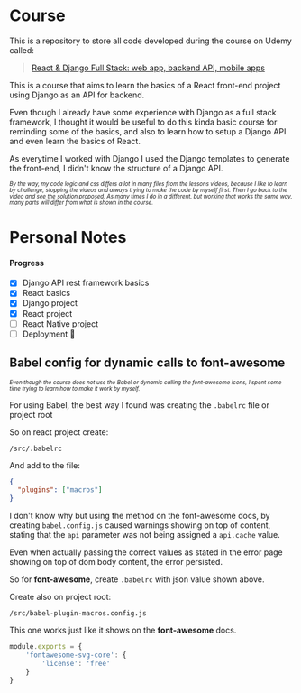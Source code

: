 # Course

This is a repository to store all code developed during the course on Udemy called: 

> [React & Django Full Stack: web app, backend API, mobile apps](https://www.udemy.com/course/react-django-full-stack/)

This is a course that aims to learn the basics of a React front-end project using Django as an API for backend.

Even though I already have some experience with Django as a full stack framework, I thought it would be useful to do
this kinda basic course for reminding some of the basics, and also to learn how to setup a Django API and even learn 
the basics of React. 

As everytime I worked with Django I used the Django templates to generate the front-end, I didn't know the
structure of a Django API.

<sub><sup>
_By the way, my code logic and css differs a lot in many files from the lessons videos, because I like to learn by challenge, 
stopping the videos and always trying to make the code by myself first. Then I go back to the video and see the solution proposed.
As many times I do in a different, but working that works the same way, many parts will differ from what is shown in the course._
</sub></sup>

# Personal Notes

#### Progress

- [x] Django API rest framework basics
- [x] React basics
- [x] Django project
- [x] React project
- [ ] React Native project
- [ ] Deployment :tada:

## Babel config for dynamic calls to font-awesome

<sub><sup>_Even though the course does not use the Babel or dynamic calling the font-awesome icons,
I spent some time trying to learn how to make it work by myself._</sub></sup>

For using Babel, the best way I found was creating the `.babelrc` file or project root

So on react project create: 

`/src/.babelrc`

And add to the file:

```json
{
  "plugins": ["macros"]
}
```


I don't know why but using the method on the font-awesome docs, by creating `babel.config.js` caused warnings showing on top of content, 
stating that the `api` parameter was not being assigned a `api.cache` value.


Even when actually passing the correct values as stated in the error page showing on top of dom body content, the error persisted.

So for **font-awesome**, create `.babelrc` with json value shown above.

Create also on project root:

`/src/babel-plugin-macros.config.js`

This one works just like it shows on the **font-awesome** docs.

```javascript 1.8
module.exports = {
    'fontawesome-svg-core': {
        'license': 'free'
    }
}
```